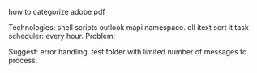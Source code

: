 how to categorize adobe pdf

Technologies:
shell scripts
outlook mapi namespace.
dll itext
sort it 
task scheduler:
every hour.
Problem:

Suggest:
error handling.
test folder with limited number of messages to process.


